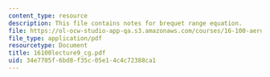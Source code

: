 ```yaml
---
content_type: resource
description: This file contains notes for brequet range equation.
file: https://ol-ocw-studio-app-qa.s3.amazonaws.com/courses/16-100-aerodynamics-fall-2005/34e7705f6bd8f35c05e14c4c72388ca1_16100lecture9_cg.pdf
file_type: application/pdf
resourcetype: Document
title: 16100lecture9_cg.pdf
uid: 34e7705f-6bd8-f35c-05e1-4c4c72388ca1
---
```

